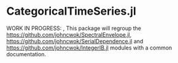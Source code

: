 # CategoricalTimeSeries.jl

WORK IN PROGRESS: ,
This package will regroup the https://github.com/johncwok/SpectralEnvelope.jl, https://github.com/johncwok/SerialDependence.jl and https://github.com/johncwok/IntegerIB.jl modules with a common documentation.
